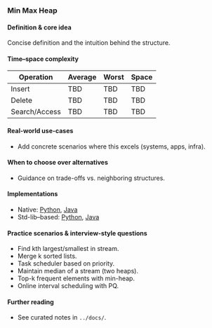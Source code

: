### Min Max Heap

#### Definition & core idea
Concise definition and the intuition behind the structure.

#### Time–space complexity
| Operation | Average | Worst | Space |
|---|---|---|---|
| Insert | TBD | TBD | TBD |
| Delete | TBD | TBD | TBD |
| Search/Access | TBD | TBD | TBD |

#### Real-world use-cases
- Add concrete scenarios where this excels (systems, apps, infra).

#### When to choose over alternatives
- Guidance on trade-offs vs. neighboring structures.

#### Implementations
- Native: [Python](../python/native/min_max_heap.py), [Java](../java/native/MinMaxHeap.java)
- Std-lib–based: [Python](../python/stdlib/min_max_heap_std.py), [Java](../java/stdlib/MinMaxHeapStd.java)

#### Practice scenarios & interview-style questions
- Find kth largest/smallest in stream.
- Merge k sorted lists.
- Task scheduler based on priority.
- Maintain median of a stream (two heaps).
- Top-k frequent elements with min-heap.
- Online interval scheduling with PQ.

#### Further reading
- See curated notes in `../docs/`.
